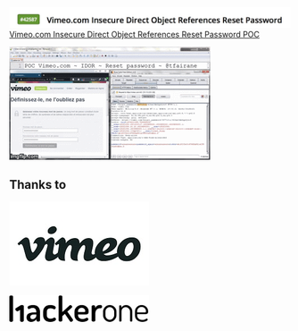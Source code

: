 [![header](./header.jpg)](https://hackerone.com/reports/42587)
[Vimeo.com Insecure Direct Object References Reset Password POC](./vimeo.pdf)

[![Demo](./vimeo.gif)](https://youtu.be/CadmvwVQhag)

## Thanks to

[![Vimeo](./Vimeo_Logo.jpg)](https://vimeo.com)

[![Hackerone](./Hackerone_Logo.jpg)](https://hackerone.com)
